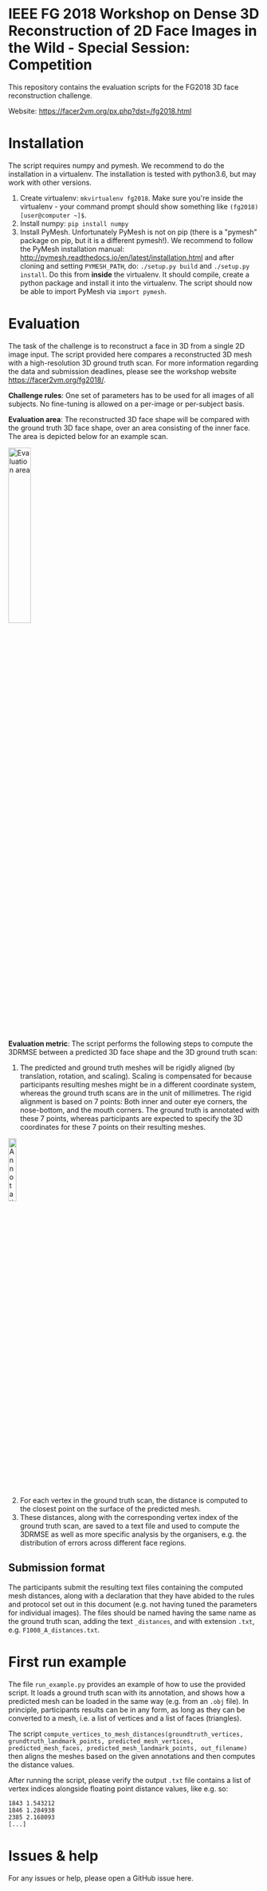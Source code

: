 # IEEE FG 2018 Workshop on Dense 3D Reconstruction of 2D Face Images in the Wild - Special Session: Competition

This repository contains the evaluation scripts for the FG2018 3D face reconstruction challenge.

Website: https://facer2vm.org/px.php?dst=/fg2018.html

# Installation

The script requires numpy and pymesh. We recommend to do the installation in a virtualenv. The installation is tested with python3.6, but may work with other versions.

1) Create virtualenv: `mkvirtualenv fg2018`. Make sure you're inside the virtualenv - your command prompt should show something like `(fg2018) [user@computer ~]$`.
2) Install numpy: `pip install numpy`
3) Install PyMesh. Unfortunately PyMesh is not on pip (there is a "pymesh" package on pip, but it is a different pymesh!).
We recommend to follow the PyMesh installation manual: http://pymesh.readthedocs.io/en/latest/installation.html and after cloning and setting `PYMESH_PATH`, do:
`./setup.py build` and `./setup.py install`. Do this from **inside** the virtualenv. It should compile, create a python package and install it into the virtualenv.
The script should now be able to import PyMesh via `import pymesh`.

# Evaluation

The task of the challenge is to reconstruct a face in 3D from a single 2D image input. The script provided here compares a reconstructed 3D mesh with a high-resolution 3D ground truth scan.
For more information regarding the data and submission deadlines, please see the workshop website https://facer2vm.org/fg2018/.

**Challenge rules**: One set of parameters has to be used for all images of all subjects. No fine-tuning is allowed on a per-image or per-subject basis.

**Evaluation area**:
The reconstructed 3D face shape will be compared with the ground truth 3D face shape, over an area consisting of the inner face. The area is depicted below for an example scan.

<img src="face_area.png" width=30% alt="Evaluation area"></img>

**Evaluation metric**:
The script performs the following steps to compute the 3DRMSE between a predicted 3D face shape and the 3D ground truth scan:
1) The predicted and ground truth meshes will be rigidly aligned (by translation, rotation, and scaling). Scaling is compensated for because participants resulting meshes might be in a different coordinate system, whereas the ground truth scans are in the unit of millimetres. The rigid alignment is based on 7 points: Both inner and outer eye corners, the nose-bottom, and the mouth corners. The ground truth is annotated with these 7 points, whereas participants are expected to specify the 3D coordinates for these 7 points on their resulting meshes.

<img src="annotations.png" width=18% alt="Annotations"></img>

2) For each vertex in the ground truth scan, the distance is computed to the closest point on the surface of the predicted mesh.
3) These distances, along with the corresponding vertex index of the ground truth scan, are saved to a text file and used to compute the 3DRMSE as well as more specific analysis by the organisers, e.g. the distribution of errors across different face regions.

## Submission format
The participants submit the resulting text files containing the computed mesh distances, along with a declaration that they have abided to the rules and protocol set out in this document (e.g. not having tuned the parameters for individual images). The files should be named having the same name as the ground truth scan, adding the text `_distances`, and with extension `.txt`, e.g. `F1008_A_distances.txt`.

# First run example

The file `run_example.py` provides an example of how to use the provided script. It loads a ground truth scan with its annotation, and shows how a predicted mesh can be loaded in the same way (e.g. from an `.obj` file).
In principle, participants results can be in any form, as long as they can be converted to a mesh, i.e. a list of vertices and a list of faces (triangles).

The script `compute_vertices_to_mesh_distances(groundtruth_vertices, grundtruth_landmark_points, predicted_mesh_vertices, predicted_mesh_faces, predicted_mesh_landmark_points, out_filename)` then aligns the meshes based on the given annotations and then computes the distance values.

After running the script, please verify the output `.txt` file contains a list of vertex indices alongside floating point distance values, like e.g. so:
```
1843 1.543212
1846 1.284938
2385 2.168093
[...]
```

# Issues & help

For any issues or help, please open a GitHub issue here.
